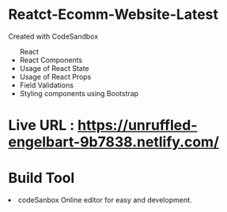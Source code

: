 # Reatct-Ecomm-Website-Latest
Created with CodeSandbox

<ul> React 
<li> React Components</li>
<li> Usage of React State</li>
<li> Usage of React Props</li>
<li> Field Validations</li>
<li> Styling components using Bootstrap</li>
</ul>


# Live URL : https://unruffled-engelbart-9b7838.netlify.com/
  
  # Build Tool
  <li> codeSanbox Online editor for easy and development.</li>
  

  
 
  
  
  


  
